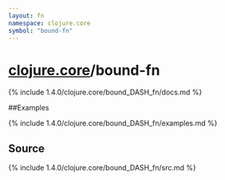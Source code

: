 ```yaml
---
layout: fn
namespace: clojure.core
symbol: "bound-fn"
---
```


# [clojure.core](../)/bound-fn

{% include 1.4.0/clojure.core/bound_DASH_fn/docs.md %}

##Examples

{% include 1.4.0/clojure.core/bound_DASH_fn/examples.md %}
## Source
{% include 1.4.0/clojure.core/bound_DASH_fn/src.md %}

